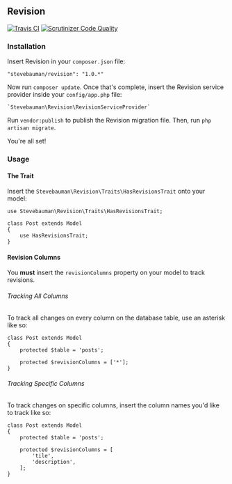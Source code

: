 ## Revision

[![Travis CI](https://img.shields.io/travis/stevebauman/revision.svg?style=flat-square)](https://travis-ci.org/stevebauman/revision)
[![Scrutinizer Code Quality](https://img.shields.io/scrutinizer/g/stevebauman/revision.svg?style=flat-square)](https://scrutinizer-ci.com/g/stevebauman/revision/?branch=master)

### Installation

Insert Revision in your `composer.json` file:

    "stevebauman/revision": "1.0.*"
    
Now run `composer update`. Once that's complete, insert the Revision service provider inside your `config/app.php` file:

    `Stevebauman\Revision\RevisionServiceProvider`
    
Run `vendor:publish` to publish the Revision migration file. Then, run `php artisan migrate`.

You're all set!

### Usage

#### The Trait

Insert the `Stevebauman\Revision\Traits\HasRevisionsTrait` onto your model:
    
    use Stevebauman\Revision\Traits\HasRevisionsTrait;
    
    class Post extends Model
    {
        use HasRevisionsTrait;
    }

#### Revision Columns

You **must** insert the `revisionColumns` property on your model to track revisions.

###### Tracking All Columns

To track all changes on every column on the database table, use an asterisk like so:

    class Post extends Model
    {
        protected $table = 'posts';
        
        protected $revisionColumns = ['*'];
    }
    
###### Tracking Specific Columns

To track changes on specific columns, insert the column names you'd like to track like so:

    class Post extends Model
    {
        protected $table = 'posts';
        
        protected $revisionColumns = [
            'tile', 
            'description',
        ];
    }


